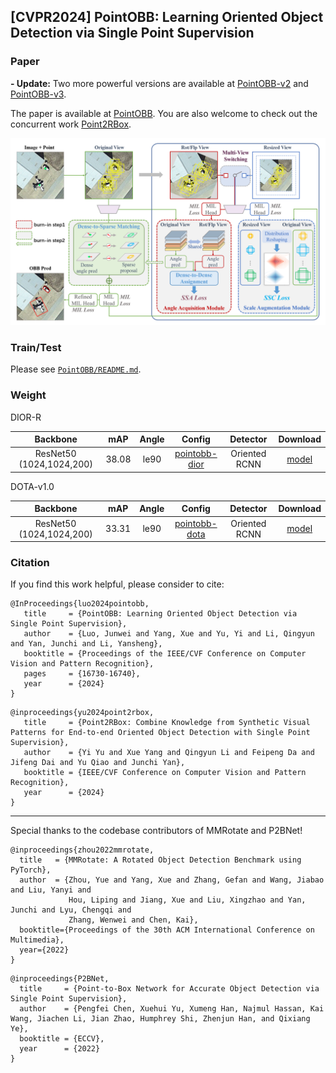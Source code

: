 ## [CVPR2024] PointOBB: Learning Oriented Object Detection via Single Point Supervision



### Paper
**- Update:** Two more powerful versions are available at [PointOBB-v2](https://arxiv.org/pdf/2410.08210) and [PointOBB-v3](https://arxiv.org/pdf/2501.13898).

The paper is available at [PointOBB](https://openaccess.thecvf.com/content/CVPR2024/html/Luo_PointOBB_Learning_Oriented_Object_Detection_via_Single_Point_Supervision_CVPR_2024_paper.html). You are also welcome to check out the concurrent work [Point2RBox](https://openaccess.thecvf.com/content/CVPR2024/html/Yu_Point2RBox_Combine_Knowledge_from_Synthetic_Visual_Patterns_for_End-to-end_Oriented_CVPR_2024_paper.html).

![Pipeline Image](PointOBB/docs/pipeline.png)


### Train/Test
Please see [`PointOBB/README.md`](PointOBB/README.md).


### Weight

DIOR-R

|         Backbone         |  mAP  | Angle |  Config | Detector |                                                                                                                                                                              Download                                                                                                                                                                              |
| :----------------------: | :---: | :---: | :---:  | :------: |  :------------------------------------------------------------------------------------------------------------: |
| ResNet50 (1024,1024,200) | 38.08 | le90  | [pointobb-dior](PointOBB/configs2/pointobb/pointobb_r50_fpn_2x_dior.py)|    Oriented RCNN  |  [model](https://drive.google.com/file/d/11Z4hl6IhvoWhHIVQFpon18BY-SNwq7tD/view?usp=drive_link) |


DOTA-v1.0

|         Backbone         |  mAP  | Angle |  Config | Detector |                                                                                                                                                                              Download                                                                                                                                                                              |
| :----------------------: | :---: | :---: | :-----: | :------: |  :------------------------------------------------------------------------------------------------------------: |
| ResNet50 (1024,1024,200) | 33.31 | le90  | [pointobb-dota](PointOBB/configs2/pointobb/pointobb_r50_fpn_2x_dota10.py)|    Oriented RCNN |  [model](https://drive.google.com/file/d/1muJHHFkiS6UXUpSnE6xzd5h1QNYhO9Hj/view?usp=drive_link) |



### Citation
If you find this work helpful, please consider to cite:
```
@InProceedings{luo2024pointobb,
   title     = {PointOBB: Learning Oriented Object Detection via Single Point Supervision},
   author    = {Luo, Junwei and Yang, Xue and Yu, Yi and Li, Qingyun and Yan, Junchi and Li, Yansheng},
   booktitle = {Proceedings of the IEEE/CVF Conference on Computer Vision and Pattern Recognition},
   pages     = {16730-16740},
   year      = {2024}
}
```
```
@inproceedings{yu2024point2rbox,
   title     = {Point2RBox: Combine Knowledge from Synthetic Visual Patterns for End-to-end Oriented Object Detection with Single Point Supervision},
   author    = {Yi Yu and Xue Yang and Qingyun Li and Feipeng Da and Jifeng Dai and Yu Qiao and Junchi Yan},
   booktitle = {IEEE/CVF Conference on Computer Vision and Pattern Recognition},
   year      = {2024}
}
```

-----

Special thanks to the codebase contributors of MMRotate and P2BNet!
```
@inproceedings{zhou2022mmrotate,
  title   = {MMRotate: A Rotated Object Detection Benchmark using PyTorch},
  author  = {Zhou, Yue and Yang, Xue and Zhang, Gefan and Wang, Jiabao and Liu, Yanyi and
             Hou, Liping and Jiang, Xue and Liu, Xingzhao and Yan, Junchi and Lyu, Chengqi and
             Zhang, Wenwei and Chen, Kai},
  booktitle={Proceedings of the 30th ACM International Conference on Multimedia},
  year={2022}
}
```

```
@inproceedings{P2BNet,
  title     = {Point-to-Box Network for Accurate Object Detection via Single Point Supervision},
  author    = {Pengfei Chen, Xuehui Yu, Xumeng Han, Najmul Hassan, Kai Wang, Jiachen Li, Jian Zhao, Humphrey Shi, Zhenjun Han, and Qixiang Ye},
  booktitle = {ECCV},
  year      = {2022}
}
```
